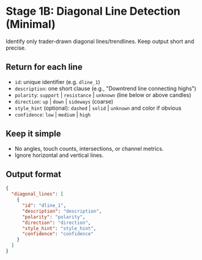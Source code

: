 # Stage 1B: Diagonal Line Detection (Minimal)

Identify only trader‑drawn diagonal lines/trendlines. Keep output short and precise.

## Return for each line
- `id`: unique identifier (e.g. `dline_1`)
- `description`: one short clause (e.g., "Downtrend line connecting highs")
- `polarity`: `support` | `resistance` | `unknown` (line below or above candles)
- `direction`: `up` | `down` | `sideways` (coarse)
- `style_hint` (optional): `dashed` | `solid` | `unknown` and color if obvious
- `confidence`: `low` | `medium` | `high`

## Keep it simple
- No angles, touch counts, intersections, or channel metrics.
- Ignore horizontal and vertical lines.

## Output format
```json
{
  "diagonal_lines": [
    {
      "id": "dline_1",
      "description": "description",
      "polarity": "polarity",
      "direction": "direction",
      "style_hint": "style_hint",
      "confidence": "confidence"
    }
  ]
}
```
